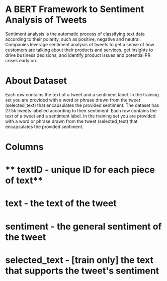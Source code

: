 # A BERT Framework to Sentiment Analysis of Tweets

Sentiment analysis is the automatic process of classifying text data according to their polarity, such as positive, negative and neutral. Companies leverage sentiment analysis of tweets to get a sense of how customers are talking about their products and services, get insights to drive business decisions, and identify product issues and potential PR crises early on.

# About Dataset

Each row contains the text of a tweet and a sentiment label. In the training set you are provided with a word or phrase drawn from the tweet (selected_text) that encapsulates the provided sentiment. The dataset has 27.5k tweets labelled according to their sentiment. Each row contains the text of a tweet and a sentiment label. In the training set you are provided with a word or phrase drawn from the tweet (selected_text) that encapsulates the provided sentiment.

# Columns
# ** textID - unique ID for each piece of text**
# text - the text of the tweet
# sentiment - the general sentiment of the tweet
# selected_text - [train only] the text that supports the tweet's sentiment
